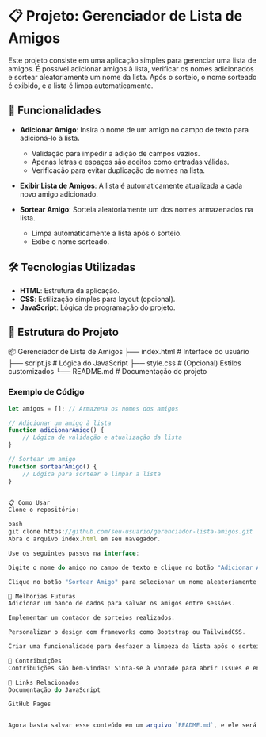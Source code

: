 # 📋 Projeto: Gerenciador de Lista de Amigos

Este projeto consiste em uma aplicação simples para gerenciar uma lista de amigos. É possível adicionar amigos à lista, verificar os nomes adicionados e sortear aleatoriamente um nome da lista. Após o sorteio, o nome sorteado é exibido, e a lista é limpa automaticamente.

## 🚀 Funcionalidades

- **Adicionar Amigo**: Insira o nome de um amigo no campo de texto para adicioná-lo à lista.
  - Validação para impedir a adição de campos vazios.
  - Apenas letras e espaços são aceitos como entradas válidas.
  - Verificação para evitar duplicação de nomes na lista.
  
- **Exibir Lista de Amigos**: A lista é automaticamente atualizada a cada novo amigo adicionado.

- **Sortear Amigo**: Sorteia aleatoriamente um dos nomes armazenados na lista.
  - Limpa automaticamente a lista após o sorteio.
  - Exibe o nome sorteado.

## 🛠️ Tecnologias Utilizadas

- **HTML**: Estrutura da aplicação.
- **CSS**: Estilização simples para layout (opcional).
- **JavaScript**: Lógica de programação do projeto.

## 📂 Estrutura do Projeto

📦 Gerenciador de Lista de Amigos ├── index.html # Interface do usuário ├── script.js # Lógica do JavaScript ├── style.css # (Opcional) Estilos customizados └── README.md # Documentação do projeto



### **Exemplo de Código**

```javascript
let amigos = []; // Armazena os nomes dos amigos

// Adicionar um amigo à lista
function adicionarAmigo() {
    // Lógica de validação e atualização da lista
}

// Sortear um amigo
function sortearAmigo() {
    // Lógica para sortear e limpar a lista
}


📋 Como Usar
Clone o repositório:

bash
git clone https://github.com/seu-usuario/gerenciador-lista-amigos.git
Abra o arquivo index.html em seu navegador.

Use os seguintes passos na interface:

Digite o nome do amigo no campo de texto e clique no botão "Adicionar Amigo" para adicioná-lo à lista.

Clique no botão "Sortear Amigo" para selecionar um nome aleatoriamente e limpar a lista.

🚧 Melhorias Futuras
Adicionar um banco de dados para salvar os amigos entre sessões.

Implementar um contador de sorteios realizados.

Personalizar o design com frameworks como Bootstrap ou TailwindCSS.

Criar uma funcionalidade para desfazer a limpeza da lista após o sorteio.

🤝 Contribuições
Contribuições são bem-vindas! Sinta-se à vontade para abrir Issues e enviar Pull Requests.

🔗 Links Relacionados
Documentação do JavaScript

GitHub Pages


Agora basta salvar esse conteúdo em um arquivo `README.md`, e ele será formatado corretamente, seja no GitHub, no VS Code ou em outro visualizador Markdown. Se precisar de mais ajuda, só avisar! 😊
